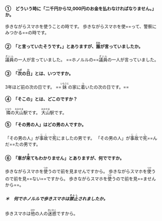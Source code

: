 #### ①　どういう時に「二千円から12,000円のお金を払わなければなりません。」か。
歩きながらスマホを使うことの時です。
歩きながらスマホを使==って、警察にみつかる==の時です。

#### ②　「と言っていたそうです。」とありますが、<ruby>誰<rt>だれ</rt></ruby>が言っていましたか。
<ruby>議員<rt>ぎいん</rt></ruby>の一人が言っていました。
==ホノルルの==<ruby>議員<rt>ぎいん</rt></ruby>の一人が言っていました。

#### ③　「<ruby>次<rt>つぎ</rt></ruby>の<ruby>日<rt>ひ</rt></ruby>」とは、いつですか。
3年ほど前の次の日です。
==<ruby>妹<rt>いもうと</rt></ruby>の家に<ruby>着<rt>つ</rt></ruby>いたの次の日です。==

#### ④　「そこの」とは、どこのですか？
<ruby>隣<rt>となり</rt></ruby>の<ruby>大山<rt>おおやま</rt></ruby>駅です。
<ruby>大山<rt>おおやま</rt></ruby>駅です。

#### ⑤　「その男の人」はどの男の人ですか。
「その男の人」が<ruby>事<rt>じ</rt></ruby><ruby>故<rt>こ</rt></ruby>で<ruby>死<rt>し</rt></ruby>にましたの男です。
「その男の人」が<ruby>事<rt>じ</rt></ruby><ruby>故<rt>こ</rt></ruby>で<ruby>死<rt>し</rt></ruby>==んだ==たの男です。

#### ⑥　「車が<ruby>来<rt>き</rt></ruby>てもわかりません」とありますが、何でですか。
歩きながらスマホを<ruby>使<rt>つか</rt></ruby>うので前を見ませんですから。
歩きながらスマホを<ruby>使<rt>つか</rt></ruby>うので前を見==ない==ですから。
歩きながらスマホを<ruby>使<rt>つか</rt></ruby>うので前を見==ませんから==。

##### ＊　何でホノルルで歩きスマホは<ruby>禁止<rt>きんし</rt></ruby>されましたか。
歩きスマホは<ruby>他<rt>ほか</rt></ruby>の人の<ruby>迷惑<rt>めいわく</rt></ruby>ですから。